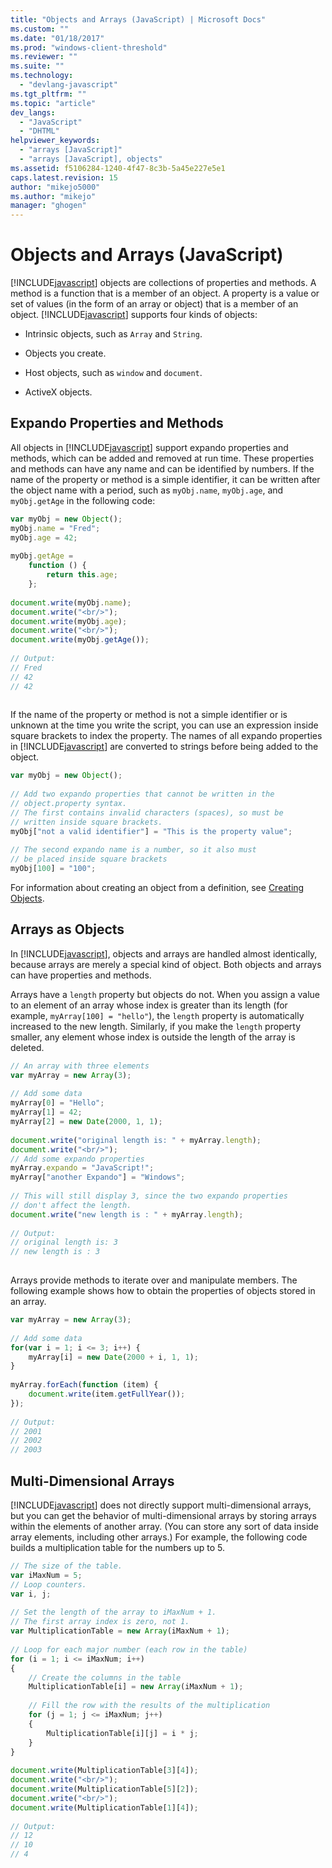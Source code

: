 ```yaml
---
title: "Objects and Arrays (JavaScript) | Microsoft Docs"
ms.custom: ""
ms.date: "01/18/2017"
ms.prod: "windows-client-threshold"
ms.reviewer: ""
ms.suite: ""
ms.technology: 
  - "devlang-javascript"
ms.tgt_pltfrm: ""
ms.topic: "article"
dev_langs: 
  - "JavaScript"
  - "DHTML"
helpviewer_keywords: 
  - "arrays [JavaScript]"
  - "arrays [JavaScript], objects"
ms.assetid: f5106284-1240-4f47-8c3b-5a45e227e5e1
caps.latest.revision: 15
author: "mikejo5000"
ms.author: "mikejo"
manager: "ghogen"
---
```

# Objects and Arrays (JavaScript)
[!INCLUDE[javascript](../javascript/includes/javascript-md.md)] objects are collections of properties and methods. A method is a function that is a member of an object. A property is a value or set of values (in the form of an array or object) that is a member of an object. [!INCLUDE[javascript](../javascript/includes/javascript-md.md)] supports four kinds of objects:  
  
-   Intrinsic objects, such as `Array` and `String`.  
  
-   Objects you create.  
  
-   Host objects, such as `window` and `document`.  
  
-   ActiveX objects.  
  
## Expando Properties and Methods  
 All objects in [!INCLUDE[javascript](../javascript/includes/javascript-md.md)] support expando properties and methods, which can be added and removed at run time. These properties and methods can have any name and can be identified by numbers. If the name of the property or method is a simple identifier, it can be written after the object name with a period, such as `myObj.name`, `myObj.age`, and `myObj.getAge` in the following code:  
  
```javascript  
var myObj = new Object();  
myObj.name = "Fred";  
myObj.age = 42;  
  
myObj.getAge =   
    function () {  
        return this.age;  
    };  
  
document.write(myObj.name);  
document.write("<br/>");  
document.write(myObj.age);  
document.write("<br/>");  
document.write(myObj.getAge());  
  
// Output:  
// Fred  
// 42  
// 42  
  
```  
  
 If the name of the property or method is not a simple identifier or is unknown at the time you write the script, you can use an expression inside square brackets to index the property. The names of all expando properties in [!INCLUDE[javascript](../javascript/includes/javascript-md.md)] are converted to strings before being added to the object.  
  
```javascript  
var myObj = new Object();  
  
// Add two expando properties that cannot be written in the  
// object.property syntax.  
// The first contains invalid characters (spaces), so must be  
// written inside square brackets.  
myObj["not a valid identifier"] = "This is the property value";  
  
// The second expando name is a number, so it also must  
// be placed inside square brackets  
myObj[100] = "100";  
```  
  
 For information about creating an object from a definition, see [Creating Objects](../javascript/creating-objects-javascript.md).  
  
## Arrays as Objects  
 In [!INCLUDE[javascript](../javascript/includes/javascript-md.md)], objects and arrays are handled almost identically, because arrays are merely a special kind of object. Both objects and arrays can have properties and methods.  
  
 Arrays have a `length` property but objects do not. When you assign a value to an element of an array whose index is greater than its length (for example, `myArray[100] = "hello"`), the `length` property is automatically increased to the new length. Similarly, if you make the `length` property smaller, any element whose index is outside the length of the array is deleted.  
  
```javascript  
// An array with three elements  
var myArray = new Array(3);  
  
// Add some data  
myArray[0] = "Hello";  
myArray[1] = 42;  
myArray[2] = new Date(2000, 1, 1);  
  
document.write("original length is: " + myArray.length);  
document.write("<br/>");  
// Add some expando properties  
myArray.expando = "JavaScript!";  
myArray["another Expando"] = "Windows";  
  
// This will still display 3, since the two expando properties  
// don't affect the length.  
document.write("new length is : " + myArray.length);  
  
// Output:  
// original length is: 3  
// new length is : 3  
  
```  
  
 Arrays provide methods to iterate over and manipulate members. The following example shows how to obtain the properties of objects stored in an array.  
  
```javascript  
var myArray = new Array(3);  
  
// Add some data  
for(var i = 1; i <= 3; i++) {  
    myArray[i] = new Date(2000 + i, 1, 1);  
}  
  
myArray.forEach(function (item) {  
    document.write(item.getFullYear());  
});  
  
// Output:  
// 2001  
// 2002  
// 2003  
```  
  
## Multi-Dimensional Arrays  
 [!INCLUDE[javascript](../javascript/includes/javascript-md.md)] does not directly support multi-dimensional arrays, but you can get the behavior of multi-dimensional arrays by storing arrays within the elements of another array. (You can store any sort of data inside array elements, including other arrays.) For example, the following code builds a multiplication table for the numbers up to 5.  
  
```javascript  
// The size of the table.  
var iMaxNum = 5;  
// Loop counters.  
var i, j;  
  
// Set the length of the array to iMaxNum + 1.   
// The first array index is zero, not 1.  
var MultiplicationTable = new Array(iMaxNum + 1);  
  
// Loop for each major number (each row in the table)  
for (i = 1; i <= iMaxNum; i++)  
{  
    // Create the columns in the table  
    MultiplicationTable[i] = new Array(iMaxNum + 1);  
  
    // Fill the row with the results of the multiplication  
    for (j = 1; j <= iMaxNum; j++)  
    {  
        MultiplicationTable[i][j] = i * j;  
    }  
}  
  
document.write(MultiplicationTable[3][4]);  
document.write("<br/>");   
document.write(MultiplicationTable[5][2]);  
document.write("<br/>");  
document.write(MultiplicationTable[1][4]);  
  
// Output:  
// 12  
// 10  
// 4  
  
```